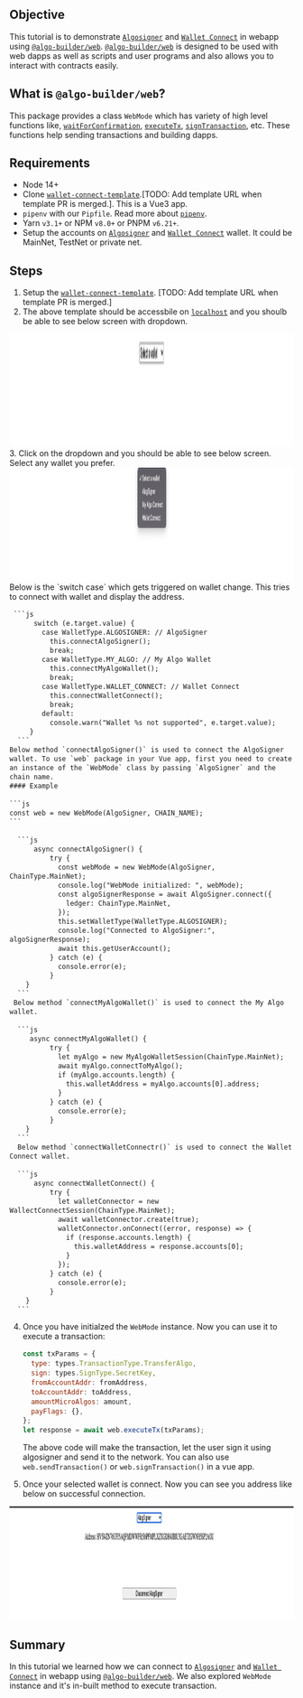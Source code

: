 ## Objective

This tutorial is to demonstrate [`Algosigner`](https://github.com/PureStake/algosigner) and [`Wallet Connect`](https://walletconnect.com/) in webapp using [`@algo-builder/web`](https://github.com/scale-it/algo-builder/tree/master/packages/web). [`@algo-builder/web`](https://github.com/scale-it/algo-builder/tree/master/packages/web) is designed to be used with web dapps as well as scripts and user programs and also allows you to interact with contracts easily.

## What is `@algo-builder/web`?

This package provides a class `WebMode` which has variety of high level functions like, [`waitForConfirmation`](algobuilder.dev/api/web/classes/web.html#waitForConfirmation), [`executeTx`](<(algobuilder.dev/api/web/classes/web.html#executeTx)>), [`signTransaction`](<(algobuilder.dev/api/web/classes/web.html#signTransaction)>), etc. These functions help sending transactions and building dapps.

## Requirements

- Node 14+
- Clone [`wallet-connect-template`]().[TODO: Add template URL when template PR is merged.]. This is a Vue3 app.
- `pipenv` with our `Pipfile`. Read more about [`pipenv`](#Using-Pipenv).
- Yarn `v3.1+` or NPM `v8.0+` or PNPM `v6.21+`.
- Setup the accounts on [`Algosigner`](https://github.com/PureStake/algosigner) and [`Wallet Connect`](https://walletconnect.com/) wallet. It could be MainNet, TestNet or private net.

## Steps

1. Setup the [`wallet-connect-template`](). [TODO: Add template URL when template PR is merged.]
2. The above template should be accessbile on [`localhost`](http://localhost:8080/) and you shoulb be able to see below screen with dropdown.
<img src="./t-08/assets/select-wallet.png" height="200" title="Select Wallet" />
3. Click on the dropdown and you should be able to see below screen. Select any wallet you prefer. 
<img src="./t-08/assets/all-wallets.png" height="200" title="All Wallet" />
Below is the `switch case` which gets triggered on wallet change. This tries to connect with wallet and display the address.

     ```js
          switch (e.target.value) {
            case WalletType.ALGOSIGNER: // AlgoSigner
              this.connectAlgoSigner();
              break;
            case WalletType.MY_ALGO: // My Algo Wallet
              this.connectMyAlgoWallet();
              break;
            case WalletType.WALLET_CONNECT: // Wallet Connect
              this.connectWalletConnect();
              break;
            default:
              console.warn("Wallet %s not supported", e.target.value);
         }
      ```
    Below method `connectAlgoSigner()` is used to connect the AlgoSigner wallet. To use `web` package in your Vue app, first you need to create an instance of the `WebMode` class by passing `AlgoSigner` and the chain name.
    #### Example

    ```js
    const web = new WebMode(AlgoSigner, CHAIN_NAME);
    ```

      ```js
          async connectAlgoSigner() {
              try {
                const webMode = new WebMode(AlgoSigner, ChainType.MainNet);
                console.log("WebMode initialized: ", webMode);
                const algoSignerResponse = await AlgoSigner.connect({
                  ledger: ChainType.MainNet,
                });
                this.setWalletType(WalletType.ALGOSIGNER);
                console.log("Connected to AlgoSigner:", algoSignerResponse);
                await this.getUserAccount();
              } catch (e) {
                console.error(e);
              }
        }
      ```
     Below method `connectMyAlgoWallet()` is used to connect the My Algo wallet.

      ```js
         async connectMyAlgoWallet() {
              try {
                let myAlgo = new MyAlgoWalletSession(ChainType.MainNet);
                await myAlgo.connectToMyAlgo();
                if (myAlgo.accounts.length) {
                  this.walletAddress = myAlgo.accounts[0].address;
                }
              } catch (e) {
                console.error(e);
              }
        }
      ```
      Below method `connectWalletConnectr()` is used to connect the Wallet Connect wallet.

      ```js
          async connectWalletConnect() {
              try {
                let walletConnector = new WallectConnectSession(ChainType.MainNet);
                await walletConnector.create(true);
                walletConnector.onConnect((error, response) => {
                  if (response.accounts.length) {
                    this.walletAddress = response.accounts[0];
                  }
                });
              } catch (e) {
                console.error(e);
              }
        }
      ```
4. Once you have initialzed the `WebMode` instance. Now you can use it to execute a transaction:

    ```js
    const txParams = {
      type: types.TransactionType.TransferAlgo,
      sign: types.SignType.SecretKey,
      fromAccountAddr: fromAddress,
      toAccountAddr: toAddress,
      amountMicroAlgos: amount,
      payFlags: {},
    };
    let response = await web.executeTx(txParams);
    ```

    The above code will make the transaction, let the user sign it using algosigner and send it to the network. You can also use `web.sendTransaction()` or `web.signTransaction()` in a vue app.
5. Once your selected wallet is connect. Now you can see you address like below on successful connection.
<img src="./t-08/assets/wallet-connected.png" height="200" title="Select Wallet" />

## Summary

In this tutorial we learned how we can connect to [`Algosigner`](https://github.com/PureStake/algosigner) and [`Wallet Connect`](https://walletconnect.com/) in webapp using [`@algo-builder/web`](https://github.com/scale-it/algo-builder/tree/master/packages/web). We also explored `WebMode` instance and it's in-built method to execute transaction.
